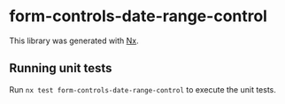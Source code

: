 # form-controls-date-range-control

This library was generated with [Nx](https://nx.dev).

## Running unit tests

Run `nx test form-controls-date-range-control` to execute the unit tests.
